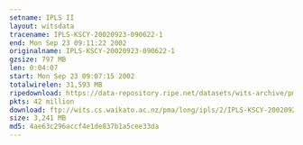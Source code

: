 ```yaml
---
setname: IPLS II
layout: witsdata
tracename: IPLS-KSCY-20020923-090622-1
end: Mon Sep 23 09:11:22 2002
originalname: IPLS-KSCY-20020923-090622-1
gzsize: 797 MB
len: 0:04:07
start: Mon Sep 23 09:07:15 2002
totalwirelen: 31,593 MB
ripedownload: https://data-repository.ripe.net/datasets/wits-archive/pma/long/ipls/2/IPLS-KSCY-20020923-090622-1.gz
pkts: 42 million
download: ftp://wits.cs.waikato.ac.nz/pma/long/ipls/2/IPLS-KSCY-20020923-090622-1.gz
size: 3,241 MB
md5: 4ae63c296accf4e1de837b1a5cee33da
---
```

